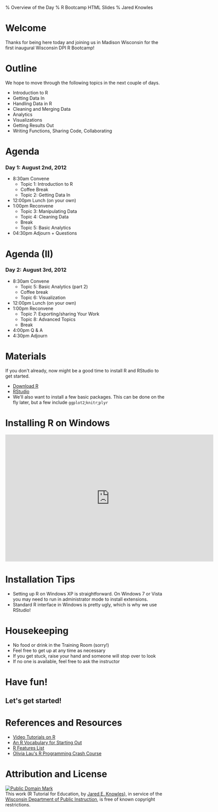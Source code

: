 % Overview of the Day
% R Bootcamp HTML Slides
% Jared Knowles


# Welcome
Thanks for being here today and joining us in Madison Wisconsin for the first inaugural Wisconsin DPI R Bootcamp!

# Outline
We hope to move through the following topics in the next couple of days.

- Introduction to R
- Getting Data In
- Handling Data in R
- Cleaning and Merging Data 
- Analytics
- Visualizations
- Getting Results Out
- Writing Functions, Sharing Code, Collaborating

# Agenda
### Day 1: August 2nd, 2012

- 8:30am Convene
  - Topic 1: Introduction to R
  - Coffee Break
  - Topic 2: Getting Data In
- 12:00pm Lunch (on your own)
- 1:00pm Reconvene
  - Topic 3: Manipulating Data
  - Topic 4: Cleaning Data
  - Break
  - Topic 5: Basic Analytics
- 04:30pm Adjourn + Questions

# Agenda (II)

### Day 2: August 3rd, 2012

- 8:30am Convene
  - Topic 5: Basic Analytics (part 2)
  - Coffee break
  - Topic 6: Visualization
- 12:00pm Lunch (on your own)
- 1:00pm Reconvene
  - Topic 7: Exporting/sharing Your Work
  - Topic 8: Advanced Topics
  - Break
- 4:00pm Q & A
- 4:30pm Adjourn

# Materials
If you don't already, now might be a good time to install R and RStudio to get started. 

- [Download R](http://cran.r-project.org/)
- [RStudio](http://www.rstudio.org/) 
- We'll also want to install a few basic packages. This can be done on the fly later, but a few include `ggplot2`;`knitr`;`plyr`


# Installing R on Windows
<p align='center'><iframe src="http://www.screenr.com/embed/kzT8" width="650" height="396" frameborder="0"></iframe></p>


# Installation Tips
- Setting up R on Windows XP is straightforward. On Windows 7 or Vista you may need to run in administrator mode to install extensions.
- Standard R interface in Windows is pretty ugly, which is why we use RStudio!

# Housekeeping
- No food or drink in the Training Room (sorry!)
- Feel free to get up at any time as necessary
- If you get stuck, raise your hand and someone will stop over to look
- If no one is available, feel free to ask the instructor

# Have fun!

Let's get started!
-------------------

# References and Resources
- [Video Tutorials on R](http://www.twotorials.com/)
- [An R Vocabulary for Starting Out](https://github.com/hadley/devtools/wiki/vocabulary)
- [R Features List](http://www.revolutionanalytics.com/what-is-open-source-r/r-language-features/)
- [Olivia Lau's R Programming Crash Course](http://www.user2010.org/tutorials/Lau.html)


# Attribution and License
<p xmlns:dct="http://purl.org/dc/terms/">
<a rel="license" href="http://creativecommons.org/publicdomain/mark/1.0/">
<img src="http://i.creativecommons.org/p/mark/1.0/88x31.png"
     style="border-style: none;" alt="Public Domain Mark" />
</a>
<br />
This work (<span property="dct:title">R Tutorial for Education</span>, by <a href="www.jaredknowles.com" rel="dct:creator"><span property="dct:title">Jared E. Knowles</span></a>), in service of the <a href="http://www.dpi.wi.gov" rel="dct:publisher"><span property="dct:title">Wisconsin Department of Public Instruction</span></a>, is free of known copyright restrictions.
</p>
